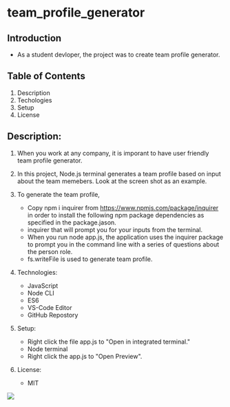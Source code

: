 # team_profile_generator

## Introduction
* As a student devloper, the project was to create team profile generator.

## Table of Contents
1.  Description
2.  Techologies
3.  Setup
4.  License

## Description:
1.  When you work at any company, it is imporant to have user friendly team profile generator.  
2.  In this project, Node.js terminal generates a team profile based on input about the team memebers.  Look at the screen shot as an example.  
3.  To generate the team profile, 
    *  Copy npm i inquirer from https://www.npmjs.com/package/inquirer in order to install the following npm package dependencies as specified in the package.jason.  
    *  inquirer that will prompt you for your inputs from the terminal.  
    *  When you run node app.js, the application uses the inquirer package to prompt you in the command line with a series of questions about the person role. 
    *  fs.writeFile is used to generate team profile.  
4.  Technologies:
    *  JavaScript
    *  Node CLI
    *  ES6
    *  VS-Code Editor
    *  GitHub Repostory
5.  Setup:
    *  Right click the file app.js to "Open in integrated terminal."
    *  Node terminal
    *  Right click the app.js to "Open Preview".

6. License:
    *  MIT

![](readme_generator.gif)
